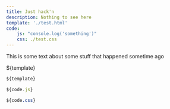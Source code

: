 ```yaml
---
title: Just hack'n
description: Nothing to see here
template: './test.html'
code: 
    js: "console.log('something')"
    css: ./test.css
---
```

 
This is some text about some stuff that happened sometime ago

${template}

~~~html
${template}
~~~

~~~js
${code.js}
~~~

~~~css
${code.css}
~~~